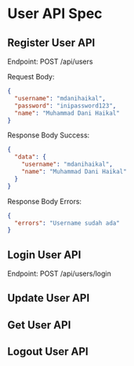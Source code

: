 # User API Spec

## Register User API

Endpoint: POST /api/users

Request Body:

```json
{
  "username": "mdanihaikal",
  "password": "inipassword123",
  "name": "Muhammad Dani Haikal"
}
```

Response Body Success:

```json
{
  "data": {
    "username": "mdanihaikal",
    "name": "Muhammad Dani Haikal"
  }
}
```

Response Body Errors:

```json
{
  "errors": "Username sudah ada"
}
```

## Login User API

Endpoint: POST /api/users/login

## Update User API

## Get User API

## Logout User API

